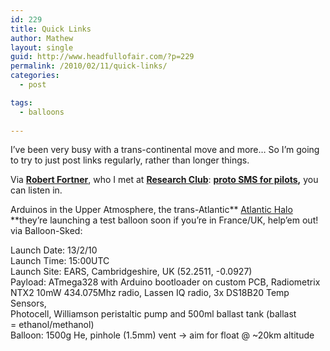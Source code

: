 ```yaml
---
id: 229
title: Quick Links
author: Mathew
layout: single
guid: http://www.headfullofair.com/?p=229
permalink: /2010/02/11/quick-links/
categories:
  - post

tags:
  - balloons
  
---
```

I&#8217;ve been very busy with a trans-continental move and more&#8230; So I&#8217;m going to try to just post links regularly, rather than longer things.

Via **[Robert Fortner][1]**, who I met at **[Research Club][2]**: **[proto SMS for pilots][3],** you can listen in.

Arduinos in the Upper Atmosphere, the trans-Atlantic** [Atlantic Halo][4] **they&#8217;re launching a test balloon soon if you&#8217;re in France/UK, help&#8217;em out! via Balloon-Sked:

Launch Date: 13/2/10  
Launch Time: 15:00UTC  
Launch Site: EARS, Cambridgeshire, UK (52.2511, -0.0927)  
Payload: ATmega328 with Arduino bootloader on custom PCB, Radiometrix  
NTX2 10mW 434.075Mhz radio, Lassen IQ radio, 3x DS18B20 Temp Sensors,  
Photocell, Williamson peristaltic pump and 500ml ballast tank (ballast  
= ethanol/methanol)  
Balloon: 1500g He, pinhole (1.5mm) vent -> aim for float @ ~20km altitude

 [1]: http://crosscut.com/2009/11/16/boeing/19359/
 [2]: http://researchclub.posterous.com/
 [3]: http://www.ruthannoconnor.com/ACARS.html
 [4]: http://spacenear.us/wiki/doku.php